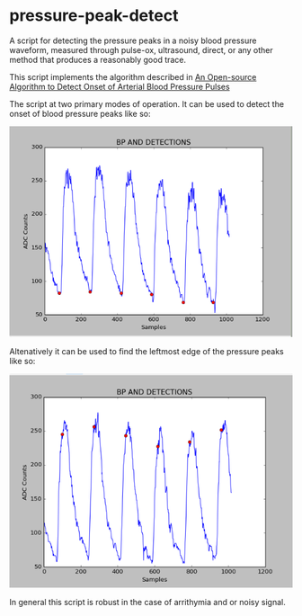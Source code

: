 # pressure-peak-detect
A script for detecting the pressure peaks in a noisy blood pressure waveform, measured through pulse-ox, ultrasound, direct, or any other method that produces a reasonably good trace.


This script implements the algorithm described in [An Open-source Algorithm to Detect Onset of Arterial Blood Pressure Pulses](https://lcp.mit.edu/pdf/Zong03a.pdf)

The script at two primary modes of operation. It can be used to detect the onset of blood pressure peaks like so:

![bp_peak_demo_example](example_plots/trough_detect.png)

Altenatively it can be used to find the leftmost edge of the pressure peaks like so:

![bp_peak_demo_example](example_plots/peak_detect.PNG)

In general this script is robust in the case of arrithymia and or noisy signal. 